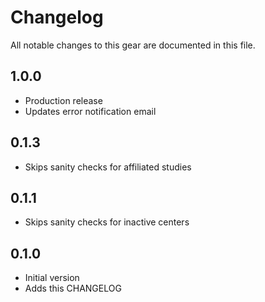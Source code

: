 # Changelog

All notable changes to this gear are documented in this file.

## 1.0.0
* Production release
* Updates error notification email
  
## 0.1.3
* Skips sanity checks for affiliated studies
  
## 0.1.1
* Skips sanity checks for inactive centers
  
## 0.1.0
* Initial version
* Adds this CHANGELOG
